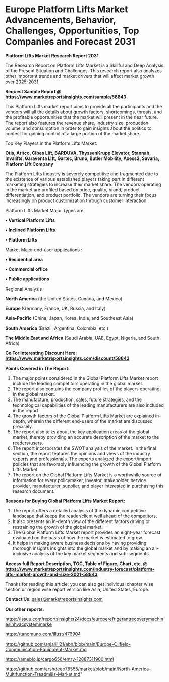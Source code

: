 # Europe Platform Lifts Market Advancements, Behavior, Challenges, Opportunities, Top Companies and Forecast 2031

<strong>Platform Lifts Market Research Report 2031</strong>

The Research Report on Platform Lifts Market is a Skillful and Deep Analysis of the Present Situation and Challenges. This research report also analyzes other important trends and market drivers that will affect market growth over 2025-2031.

<strong>Request Sample Report @ <a href=https://www.marketreportsinsights.com/sample/58843>https://www.marketreportsinsights.com/sample/58843</a></strong>

This Platform Lifts market report aims to provide all the participants and the vendors will all the details about growth factors, shortcomings, threats, and the profitable opportunities that the market will present in the near future. The report also features the revenue share, industry size, production volume, and consumption in order to gain insights about the politics to contest for gaining control of a large portion of the market share.

Top Key Players in the Platform Lifts Market:

<strong>Otis, Aritco, Cibes Lift, BARDUVA, ThyssenKrupp Elevator, Stannah, Invalifts, Garaventa Lift, Gartec, Bruno, Butler Mobility, Axess2, Savaria, Platform Lift Company</strong>

The Platform Lifts Industry is severely competitive and fragmented due to the existence of various established players taking part in different marketing strategies to increase their market share. The vendors operating in the market are profiled based on price, quality, brand, product differentiation, and product portfolio. The vendors are turning their focus increasingly on product customization through customer interaction.

Platform Lifts Market Major Types are:

<strong>• Vertical Platform Lifts

• Inclined Platform Lifts

• Platform Lifts</strong>

Market Major end-user applications :

<strong>• Residential area

• Commercial office

• Public applications</strong>

Regional Analysis

</u><strong><b>North America</b></strong> (the United States, Canada, and Mexico)

<strong><b>Europe </b></strong>(Germany, France, UK, Russia, and Italy)

<strong><b>Asia-Pacific</b></strong> (China, Japan, Korea, India, and Southeast Asia)

<strong><b>South America</b></strong> (Brazil, Argentina, Colombia, etc.)

<strong><b>The Middle East and Africa</b></strong> (Saudi Arabia, UAE, Egypt, Nigeria, and South Africa)

<strong>Go For Interesting Discount Here: <a href=https://www.marketreportsinsights.com/discount/58843>https://www.marketreportsinsights.com/discount/58843</a></strong>

<strong>Points Covered in The Report:</strong>
<ol>
  <li>The major points considered in the Global Platform Lifts Market report include the leading competitors operating in the global market.</li>
  <li>The report also contains the company profiles of the players operating in the global market.</li>
  <li>The manufacture, production, sales, future strategies, and the technological capabilities of the leading manufacturers are also included in the report.</li>
  <li>The growth factors of the Global Platform Lifts Market are explained in-depth, wherein the different end-users of the market are discussed precisely.</li>
  <li>The report also talks about the key application areas of the global market, thereby providing an accurate description of the market to the readers/users.</li>
  <li>The report incorporates the SWOT analysis of the market. In the final section, the report features the opinions and views of the industry experts and professionals. The experts analyzed the export/import policies that are favorably influencing the growth of the Global Platform Lifts Market.</li>
  <li>The report on the Global Platform Lifts Market is a worthwhile source of information for every policymaker, investor, stakeholder, service provider, manufacturer, supplier, and player interested in purchasing this research document.</li>
</ol>
<strong>Reasons for Buying Global Platform Lifts Market Report:</strong>

<ol>
  <li>The report offers a detailed analysis of the dynamic competitive landscape that keeps the reader/client well ahead of the competitors.</li>
  <li>It also presents an in-depth view of the different factors driving or restraining the growth of the global market.</li>
  <li>The Global Platform Lifts Market report provides an eight-year forecast evaluated on the basis of how the market is estimated to grow.</li>
  <li>It helps in making aware business decisions by having providing thorough insights insights into the global market and by making an all-inclusive analysis of the key market segments and sub-segments.</li>
</ol>
<strong>Access full Report Description, TOC, Table of Figure, Chart, etc. @ <a href=https://www.marketreportsinsights.com/industry-forecast/platform-lifts-market-growth-and-size-2021-58843>https://www.marketreportsinsights.com/industry-forecast/platform-lifts-market-growth-and-size-2021-58843</a></strong>


Thanks for reading this article; you can also get individual chapter wise section or region wise report version like Asia, United States, Europe.

<strong>Contact Us:</strong>
sales@marketreportsinsights.com

<strong>Our other reports:</strong>

<a href=https://issuu.com/reportsinsights24/docs/europerefrigerantrecoverymachinesinhvacsystemmarke>https://issuu.com/reportsinsights24/docs/europerefrigerantrecoverymachinesinhvacsystemmarke</a>

<a href=https://tanomuno.com/illust/476904>https://tanomuno.com/illust/476904</a>

<a href=https://github.com/anjaliiii21/abn/blob/main/Europe-Oilfield-Communication-Equipment-Market.md>https://github.com/anjaliiii21/abn/blob/main/Europe-Oilfield-Communication-Equipment-Market.md</a>

<a href=https://ameblo.jp/cargo656/entry-12887311900.html>https://ameblo.jp/cargo656/entry-12887311900.html</a>

<a href=https://github.com/arshdeep76555/market/blob/main/North-America-Multifunction-Treadmills-Market.md>https://github.com/arshdeep76555/market/blob/main/North-America-Multifunction-Treadmills-Market.md</a>"
